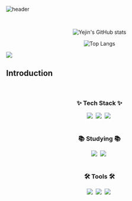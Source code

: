 ![header](https://capsule-render.vercel.app/api?type=venom&text=Give%20Me%20Just%205%20Sec.&animation=fadeIn&fontColor=2C0330&fontSize=50&stroke=D42CE3&fontAlignY=47&desc=Welcome,%20this%20is%20Yejin's%20GitHub.&descSize=15&descAlignY=75)


<br>

<div align="center">

![Yejin's GitHub stats](https://github-readme-stats.vercel.app/api?username=ryecolor&show_icons=true&theme=synthwave)

![Top Langs](https://github-readme-stats.vercel.app/api/top-langs/?username=ryecolor&layout=compact&theme=synthwave)

</div>

![](./profile-3d-contrib/profile-night-rainbow.svg)

## Introduction

<br>

<!--내용 부분-->
<h3 align="center">✨ Tech Stack ✨</h3>

<div align="center">
  <img src="https://img.shields.io/badge/python-3670A0?style=for-the-badge&logo=python&logoColor=ffdd54" />&nbsp
  <img src="https://img.shields.io/badge/pandas-150458.svg?style=for-the-badge&logo=pandas&logoColor=white" />&nbsp
  <img src="https://img.shields.io/badge/Matplotlib-11557c.svg?style=for-the-badge&logo=Matplotlib&logoColor=white" />&nbsp
</div>

<br>

<h3 align="center">📚 Studying 📚</h3>
<div align="center">
  <img src="https://img.shields.io/badge/typescript-007ACC.svg?style=for-the-badge&logo=typescript&logoColor=white" />&nbsp
  <img src="https://img.shields.io/badge/React%20Query-FF4154?style=for-the-badge&logo=react%20query&logoColor=white" />&nbsp
</div>

<br>

<h3 align="center">🛠 Tools 🛠</h3>
<div align="center">
  <img src="https://img.shields.io/badge/git-F05033.svg?style=for-the-badge&logo=git&logoColor=white" />&nbsp
  <img src="https://img.shields.io/badge/github-181717.svg?style=for-the-badge&logo=github&logoColor=white" />&nbsp
  <img src="https://img.shields.io/badge/Notion-F3F3F3.svg?style=for-the-badge&logo=notion&logoColor=black" />&nbsp
</div>

